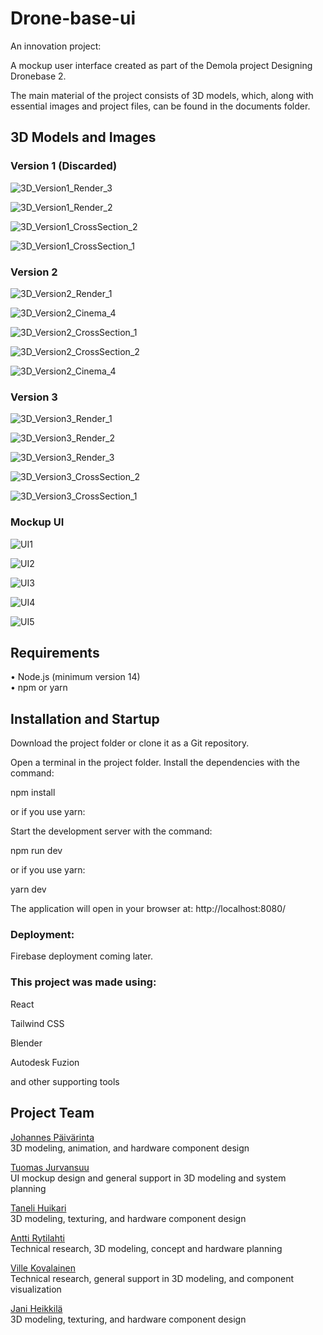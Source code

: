 # Drone-base-ui
An innovation project: 

A mockup user interface created as part of the Demola project Designing Dronebase 2.

The main material of the project consists of 3D models, which, along with essential images and project files, can be found in the documents folder.  


## 3D Models and Images  

###  Version 1  (Discarded)  

![3D_Version1_Render_3](https://github.com/user-attachments/assets/55090fa8-0f8e-4110-974c-07b2cd02a59f)

![3D_Version1_Render_2](https://github.com/user-attachments/assets/69d58e66-dd2a-48b4-89a8-39ac6baacdaa)

![3D_Version1_CrossSection_2](https://github.com/user-attachments/assets/978b19e1-0969-453b-9998-d8e10509dbaf)

![3D_Version1_CrossSection_1](https://github.com/user-attachments/assets/cc29ea8b-6b37-426a-a955-4a4a3260ceb7)


### Version 2  

![3D_Version2_Render_1](https://github.com/user-attachments/assets/3bc0ceb4-138d-4537-a027-4075c6268c87)


![3D_Version2_Cinema_4](https://github.com/user-attachments/assets/52ed863c-baa0-4777-8b4c-88d519ff831f)



![3D_Version2_CrossSection_1](https://github.com/user-attachments/assets/fa805616-d9e8-48ab-af1d-c61e9a5b2d62)



![3D_Version2_CrossSection_2](https://github.com/user-attachments/assets/65aba16f-3ebd-4b0a-94c3-d6c9ffdbd02d)



![3D_Version2_Cinema_4](https://github.com/user-attachments/assets/3c11e129-5629-4dd6-b03f-3bba814a4cea)



### Version 3  


![3D_Version3_Render_1](https://github.com/user-attachments/assets/17f05f65-8219-431d-b360-1a70e35f5390)


![3D_Version3_Render_2](https://github.com/user-attachments/assets/9a61a4bd-c7dd-49ee-9cd0-ec57d05fe38a)


![3D_Version3_Render_3](https://github.com/user-attachments/assets/6dea23e6-6aa0-4434-8a3c-d8e6c63721d0)

![3D_Version3_CrossSection_2](https://github.com/user-attachments/assets/3fc10f8e-9827-4341-9293-acfe89010289)


![3D_Version3_CrossSection_1](https://github.com/user-attachments/assets/d969784d-0abe-4079-af46-0e27f66bf1d3)



### Mockup UI  

![UI1](https://github.com/user-attachments/assets/47658f2d-6c77-4481-b547-727fe1ed6209)


![UI2](https://github.com/user-attachments/assets/49df34ff-beb5-45e6-9152-9139057ba509)


![UI3](https://github.com/user-attachments/assets/05ce70d4-fc3c-4804-a35f-98bd9875b6ea)


![UI4](https://github.com/user-attachments/assets/e7174095-59b3-47b4-b3be-1801497390c5)


![UI5](https://github.com/user-attachments/assets/e38f5a16-c7bc-41a0-ae1b-3968dbc6929d)




## Requirements  
•	Node.js (minimum version 14)  
•	npm or yarn

## Installation and Startup


Download the project folder or clone it as a Git repository.  


Open a terminal in the project folder.
Install the dependencies with the command:  


npm install  

or if you use yarn:  


Start the development server with the command:  


npm run dev  


or if you use yarn:  


yarn dev


The application will open in your browser at:
http://localhost:8080/


### Deployment:
Firebase deployment coming later.

### This project was made using:

React

Tailwind CSS

Blender

Autodesk Fuzion

and other supporting tools

## Project Team
[Johannes Päivärinta](https://github.com/PaivarintaJohannes)  
3D modeling, animation, and hardware component design 


[Tuomas Jurvansuu](https://github.com/TuomasJurvansuu)  
UI mockup design and general support in 3D modeling and system planning 

[Taneli Huikari](https://github.com/DaMonnFIN)  
3D modeling, texturing, and hardware component design 

[Antti Rytilahti](https://github.com/naatti)  
Technical research, 3D modeling, concept and hardware planning 

[Ville Kovalainen](https://github.com/t1kovi02)  
Technical research, general support in 3D modeling, and component visualization 

[Jani Heikkilä](https://github.com/JaniHeikkila)  
3D modeling, texturing, and hardware component design 





